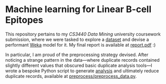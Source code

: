 # Machine learning for Linear B-cell Epitopes

This repository pertains to my *CS3440 Data Mining* university coursework
submission, where we were tasked to explore a [dataset](CW_Data_train.arff) and
devise a performant [Weka](https://www.cs.waikato.ac.nz/~ml/weka/) model for it.
My final report is available at [report.pdf](report.pdf) :)

In particular, I am proud of the preprocessing strategy devised. After noticing
a strange pattern in the data—where duplicate records contained slightly
different values that obscured basic duplicate analysis tools—I wrote a bespoke
Python script to generate [analysis](./preprocess/distribution.csv) and
ultimately reduce duplicate records, available at
[preprocess/preprocess_data.py](./preprocess/preprocess_data.py).
